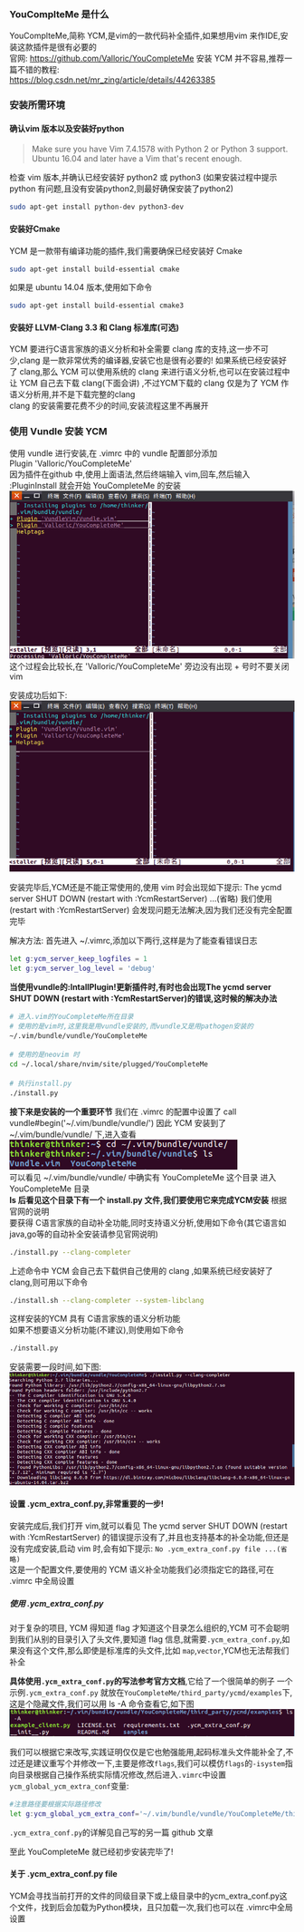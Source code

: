### YouComplteMe 是什么
YouComplteMe,简称 YCM,是vim的一款代码补全插件,如果想用vim 来作IDE,安装这款插件是很有必要的   
官网: https://github.com/Valloric/YouCompleteMe
安装 YCM 并不容易,推荐一篇不错的教程:  
https://blog.csdn.net/mr_zing/article/details/44263385  

### 安装所需环境
#### 确认vim 版本以及安装好python
> Make sure you have Vim 7.4.1578 with Python 2 or Python 3 support. Ubuntu 16.04 and later have a Vim that's recent enough.

检查 vim 版本,并确认已经安装好 python2 或 python3
(如果安装过程中提示 python 有问题,且没有安装python2,则最好确保安装了python2)  
  
```bash
sudo apt-get install python-dev python3-dev
```

#### 安装好Cmake  
YCM 是一款带有编译功能的插件,我们需要确保已经安装好 Cmake
```bash
sudo apt-get install build-essential cmake
```

如果是 ubuntu 14.04 版本,使用如下命令
```bash
sudo apt-get install build-essential cmake3
```

#### 安装好 LLVM-Clang 3.3 和 Clang 标准库(可选)
YCM 要进行C语言家族的语义分析和补全需要 clang 库的支持,这一步不可少,clang 是一款非常优秀的编译器,安装它也是很有必要的!
如果系统已经安装好了 clang,那么 YCM 可以使用系统的 clang 来进行语义分析,也可以在安装过程中让 YCM 自己去下载 clang(下面会讲) ,不过YCM下载的 clang 仅是为了 YCM 作语义分析用,并不是下载完整的clang     
clang 的安装需要花费不少的时间,安装流程这里不再展开  

### 使用 Vundle 安装 YCM
使用 vundle 进行安装,在 .vimrc 中的 vundle 配置部分添加  
Plugin 'Valloric/YouCompleteMe'  
因为插件在github 中,使用上面语法,然后终端输入 vim,回车,然后输入 :PluginInstall 
就会开始 YouCompleteMe 的安装   
![](img/YCM_Install.png)  
这个过程会比较长,在 'Valloric/YouCompleteMe' 旁边没有出现 + 号时不要关闭vim  

安装成功后如下:  
![](img/YCM_Install_success.png)  

安装完毕后,YCM还是不能正常使用的,使用 vim 时会出现如下提示:
The ycmd server SHUT DOWN (restart with :YcmRestartServer) ...(省略)
我们使用 (restart with :YcmRestartServer) 会发现问题无法解决,因为我们还没有完全配置完毕  

解决方法:
首先进入 ~/.vimrc,添加以下两行,这样是为了能查看错误日志
```bash
let g:ycm_server_keep_logfiles = 1
let g:ycm_server_log_level = 'debug'
```

**当使用vundle的:IntallPlugin!更新插件时,有时也会出现The ycmd server SHUT DOWN (restart with :YcmRestartServer)的错误,这时候的解决办法**
```bash
# 进入.vim的YouCompleteMe所在目录
# 使用的是vim时,这里我是用vundle安装的,而vundle又是用pathogen安装的
~/.vim/bundle/vundle/YouCompleteMe 

# 使用的是neovim 时
cd ~/.local/share/nvim/site/plugged/YouCompleteMe 

# 执行install.py
./install.py

```

**接下来是安装的一个重要环节**
我们在 .vimrc 的配置中设置了 call vundle#begin('~/.vim/bundle/vundle/')
因此 YCM 安装到了 ~/.vim/bundle/vundle/ 下,进入查看  
![](img/YCMPath.png)  
可以看见 ~/.vim/bundle/vundle/ 中确实有 YouCompleteMe 这个目录 
进入 YouCompleteMe 目录  
**ls 后看见这个目录下有一个 install.py 文件,我们要使用它来完成YCM安装**
根据官网的说明  
要获得 C语言家族的自动补全功能,同时支持语义分析,使用如下命令(其它语言如java,go等的自动补全安装请参见官网说明)
```bash
./install.py --clang-completer
```
上述命令中 YCM 会自己去下载供自己使用的 clang ,如果系统已经安装好了 clang,则可用以下命令  
```bash
./install.sh --clang-completer --system-libclang
```
这样安装的YCM 具有 C语言家族的语义分析功能    
如果不想要语义分析功能(不建议),则使用如下命令  
```bash
./install.py
```

安装需要一段时间,如下图:  
![](img/C-family-Complete.png)

#### 设置 .ycm_extra_conf.py,非常重要的一步!
安装完成后,我们打开 vim,就可以看见 The ycmd server SHUT DOWN (restart with :YcmRestartServer) 的错误提示没有了,并且也支持基本的补全功能,但还是没有完成安装,启动 vim 时,会有如下提示:
`No .ycm_extra_conf.py file ...(省略)`  
这是一个配置文件,要使用的 YCM 语义补全功能我们必须指定它的路径,可在 .vimrc 中全局设置  

##### 使用 .ycm_extra_conf.py
对于复杂的项目, YCM 得知道 flag 才知道这个目录怎么组织的,YCM 可不会聪明到我们从别的目录引入了头文件,要知道 flag 信息,就需要`.ycm_extra_conf.py`,如果没有这个文件,那么即使是标准库的头文件,比如 `map`,`vector`,YCM也无法帮我们补全

**具体使用`.ycm_extra_conf.py`的写法参考官方文档**,它给了一个很简单的例子
一个示例`.ycm_extra_conf.py` 就放在`YouCompleteMe/third_party/ycmd/examples`下,这是个隐藏文件,我们可以用 ls -A 命令查看它,如下图  
![](img/YCM_cpp_conf.png)

我们可以根据它来改写,实践证明仅仅是它也勉强能用,起码标准头文件能补全了,不过还是建议重写个并修改一下,主要是修改`flags`,我们可以模仿`flags`的`-isystem`指向目录根据自己操作系统实际情况修改,然后进入`.vimrc`中设置`ycm_global_ycm_extra_conf`变量:  
```bash
#注意路径要根据实际路径修改
let g:ycm_global_ycm_extra_conf='~/.vim/bundle/vundle/YouCompleteMe/third_party/ycmd/examples/.ycm_extra_conf.py'
```

`.ycm_extra_conf.py`的详解见自己写的另一篇 github 文章 

至此 YouCompleteMe 就已经初步安装完毕了!
#### 关于 .ycm_extra_conf.py file
YCM会寻找当前打开的文件的同级目录下或上级目录中的ycm_extra_conf.py这个文件，找到后会加载为Python模块，且只加载一次,我们也可以在 .vimrc中全局设置  
